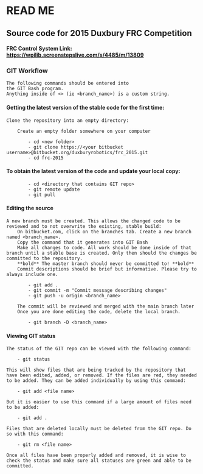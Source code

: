 # READ ME

## Source code for 2015 Duxbury FRC Competition

#### FRC Control System Link: https://wpilib.screenstepslive.com/s/4485/m/13809

### GIT Workflow

	The following commands should be entered into
	the GIT Bash program.
	Anything inside of <> (ie <branch_name>) is a custom string.

#### Getting the latest version of the stable code for the first time:

	Clone the repository into an empty directory:

		Create an empty folder somewhere on your computer

			- cd <new folder>
			- git clone https://<your bitbucket username>@bitbucket.org/duxburyrobotics/frc_2015.git
			- cd frc-2015

#### To obtain the latest version of the code and update your local copy:

			- cd <directory that contains GIT repo>
			- git remote update
			- git pull

#### Editing the source

	A new branch must be created. This allows the changed code to be reviewed and to not overwrite the existing, stable build:
		On bitbucket.com, click on the branches tab. Create a new branch named <branch_name>.
		Copy the command that it generates into GIT Bash
		Make all changes to code. All work should be done inside of that branch until a stable base is created. Only then should the changes be committed to the repository.
		**bold** The master branch should never be committed to! **bold**
		Commit descriptions should be brief but informative. Please try to always include one.

			- git add .
			- git commit -m "Commit message describing changes"
			- git push -u origin <branch_name>

		The commit will be reviewed and merged with the main branch later
		Once you are done editing the code, delete the local branch.

			- git branch -D <branch_name>

#### Viewing GIT status

	The status of the GIT repo can be viewed with the following command:

		- git status

	This will show files that are being tracked by the repository that have been edited, added, or removed. If the files are red, they needed to be added. They can be added individually by using this command:

		- git add <file name>

	But it is easier to use this command if a large amount of files need to be added:

		- git add .

	Files that are deleted locally must be deleted from the GIT repo. Do so with this command:

		- git rm <file name>

	Once all files have been properly added and removed, it is wise to check the status and make sure all statuses are green and able to be committed.
